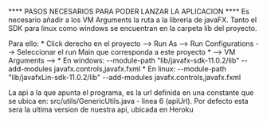 **** PASOS NECESARIOS PARA PODER LANZAR LA APLICACION ****
Es necesario añadir a los VM Arguments la ruta a la libreria de javaFX. Tanto el SDK para linux como windows se encuentran en la carpeta lib del proyecto.

Para ello: 
		 *  Click derecho en el proyecto --> Run As --> Run Configurations --> Seleccionar el run Main que corresponda a este proyecto
		 *  --> VM Arguments -->
		 *  En windows: --module-path "lib/javafx-sdk-11.0.2/lib" --add-modules javafx.controls,javafx.fxml
		 *  En linux: --module-path "lib/javafxLin-sdk-11.0.2/lib" --add-modules javafx.controls,javafx.fxml
     
La api a la que apunta el programa, es la url definida en una constante que se ubica en: src/utils/GenericUtils.java - linea 6 (apiUrl). Por defecto esta sera la ultima version de nuestra api, ubicada en Heroku
